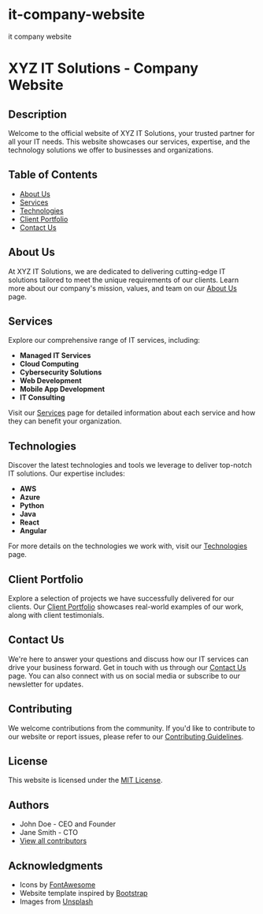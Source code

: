 # it-company-website
it company website
# XYZ IT Solutions - Company Website

## Description
Welcome to the official website of XYZ IT Solutions, your trusted partner for all your IT needs. This website showcases our services, expertise, and the technology solutions we offer to businesses and organizations.

## Table of Contents
- [About Us](#about-us)
- [Services](#services)
- [Technologies](#technologies)
- [Client Portfolio](#client-portfolio)
- [Contact Us](#contact-us)

## About Us
At XYZ IT Solutions, we are dedicated to delivering cutting-edge IT solutions tailored to meet the unique requirements of our clients. Learn more about our company's mission, values, and team on our [About Us](about.md) page.

## Services
Explore our comprehensive range of IT services, including:
- **Managed IT Services**
- **Cloud Computing**
- **Cybersecurity Solutions**
- **Web Development**
- **Mobile App Development**
- **IT Consulting**

Visit our [Services](services.md) page for detailed information about each service and how they can benefit your organization.

## Technologies
Discover the latest technologies and tools we leverage to deliver top-notch IT solutions. Our expertise includes:
- **AWS**
- **Azure**
- **Python**
- **Java**
- **React**
- **Angular**

For more details on the technologies we work with, visit our [Technologies](technologies.md) page.

## Client Portfolio
Explore a selection of projects we have successfully delivered for our clients. Our [Client Portfolio](portfolio.md) showcases real-world examples of our work, along with client testimonials.

## Contact Us
We're here to answer your questions and discuss how our IT services can drive your business forward. Get in touch with us through our [Contact Us](contact.md) page. You can also connect with us on social media or subscribe to our newsletter for updates.

## Contributing
We welcome contributions from the community. If you'd like to contribute to our website or report issues, please refer to our [Contributing Guidelines](CONTRIBUTING.md).

## License
This website is licensed under the [MIT License](LICENSE.md).

## Authors
- John Doe - CEO and Founder
- Jane Smith - CTO
- [View all contributors](CONTRIBUTORS.md)

## Acknowledgments
- Icons by [FontAwesome](https://fontawesome.com/)
- Website template inspired by [Bootstrap](https://getbootstrap.com/)
- Images from [Unsplash](https://unsplash.com/)
